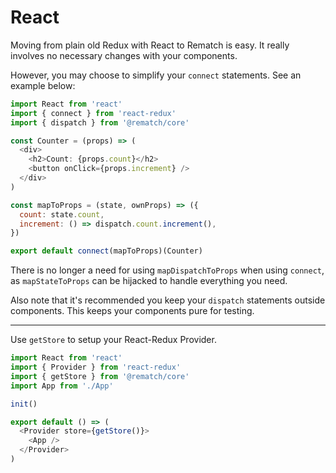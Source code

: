 # React

Moving from plain old Redux with React to Rematch is easy. It really involves no necessary changes with your components.

However, you may choose to simplify your `connect` statements. See an example below:

```js
import React from 'react'
import { connect } from 'react-redux'
import { dispatch } from '@rematch/core'

const Counter = (props) => (
  <div>
    <h2>Count: {props.count}</h2>
    <button onClick={props.increment} />
  </div>
)

const mapToProps = (state, ownProps) => ({
  count: state.count,
  increment: () => dispatch.count.increment(),
})

export default connect(mapToProps)(Counter)
```

There is no longer a need for using `mapDispatchToProps` when using `connect`, as `mapStateToProps` can be hijacked to handle everything you need. 

Also note that it's recommended you keep your `dispatch` statements outside components. This keeps your components pure for testing. 

---

Use `getStore` to setup your React-Redux Provider.

```js
import React from 'react'
import { Provider } from 'react-redux'
import { getStore } from '@rematch/core'
import App from './App'

init()

export default () => (
  <Provider store={getStore()}>
    <App />
  </Provider>
)
```
